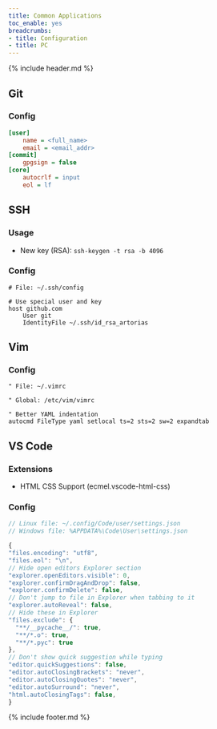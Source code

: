 ```yaml
---
title: Common Applications
toc_enable: yes
breadcrumbs:
- title: Configuration
- title: PC
---
```

{% include header.md %}

## Git

### Config

```ini
[user]
	name = <full_name>
	email = <email_addr>
[commit]
	gpgsign = false
[core]
	autocrlf = input
	eol = lf
```

## SSH

### Usage

- New key (RSA): `ssh-keygen -t rsa -b 4096`

### Config

```text
# File: ~/.ssh/config

# Use special user and key
host github.com
    User git
    IdentityFile ~/.ssh/id_rsa_artorias
```

## Vim

### Config

```text
" File: ~/.vimrc

" Global: /etc/vim/vimrc

" Better YAML indentation
autocmd FileType yaml setlocal ts=2 sts=2 sw=2 expandtab
```

## VS Code

### Extensions

- HTML CSS Support (ecmel.vscode-html-css)

### Config

```javascript
// Linux file: ~/.config/Code/user/settings.json
// Windows file: %APPDATA%\Code\User\settings.json

{
"files.encoding": "utf8",
"files.eol": "\n",
// Hide open editors Explorer section
"explorer.openEditors.visible": 0,
"explorer.confirmDragAndDrop": false,
"explorer.confirmDelete": false,
// Don't jump to file in Explorer when tabbing to it
"explorer.autoReveal": false,
// Hide these in Explorer
"files.exclude": {
  "**/__pycache__/": true,
  "**/*.o": true,
  "**/*.pyc": true
},
// Don't show quick suggestion while typing
"editor.quickSuggestions": false,
"editor.autoClosingBrackets": "never",
"editor.autoClosingQuotes": "never",
"editor.autoSurround": "never",
"html.autoClosingTags": false,
}
```

{% include footer.md %}

